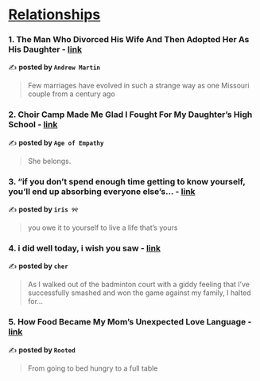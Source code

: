 
<h1><a href=https://medium.com/tag/relationships/recommended target="_blank" rel="noopener noreferrer">Relationships</a></h1>
<h3>1. The Man Who Divorced His Wife And Then Adopted Her As His Daughter - <a href="https://medium.com/@historianandrew/the-man-who-divorced-his-wife-and-then-adopted-her-as-his-daughter-a9cf4e329562" target="_blank" rel="noopener noreferrer">link</a></h3>

✍️ **posted by `Andrew Martin`**

<blockquote>Few marriages have evolved in such a strange way as one Missouri couple from a century ago</blockquote>

<h3>2. Choir Camp Made Me Glad I Fought For My Daughter’s High School - <a href="https://medium.com/age-of-empathy/choir-camp-made-me-glad-i-fought-for-my-daughters-high-school-ecddc1a24cb2" target="_blank" rel="noopener noreferrer">link</a></h3>

✍️ **posted by `Age of Empathy`**

<blockquote>She belongs.</blockquote>

<h3>3. “if you don’t spend enough time getting to know yourself, you’ll end up absorbing everyone else’s… - <a href="https://medium.com/@fyoaeuriz/if-you-dont-spend-enough-time-getting-to-know-yourself-you-ll-end-up-absorbing-everyone-else-s-e52c3ff17df4" target="_blank" rel="noopener noreferrer">link</a></h3>

✍️ **posted by `iris ୨୧`**

<blockquote>you owe it to yourself to live a life that’s yours</blockquote>

<h3>4. i did well today, i wish you saw - <a href="https://medium.com/@cherylkoo/i-did-well-today-i-wish-you-saw-d4edab2bb25b" target="_blank" rel="noopener noreferrer">link</a></h3>

✍️ **posted by `cher`**

<blockquote>As I walked out of the badminton court with a giddy feeling that I’ve successfully smashed and won the game against my family, I halted for…</blockquote>

<h3>5. How Food Became My Mom’s Unexpected Love Language - <a href="https://medium.com/rooted-publication/how-food-became-my-moms-unexpected-love-language-68fdc0a33ba8" target="_blank" rel="noopener noreferrer">link</a></h3>

✍️ **posted by `Rooted`**

<blockquote>From going to bed hungry to a full table</blockquote>


